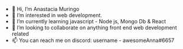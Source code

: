 - 👋 Hi, I’m Anastacia Muringo
- 👀 I’m interested in web development.
- 🌱 I’m currently learning javascript - Node js, Mongo Db & React
- 💞️ I’m looking to collaborate on anything front end web development related
- 📫 You can reach me on discord: username - awesomeAnna#6657

<!---
awesomeAnna24/awesomeAnna24 is a ✨ special ✨ repository because its `README.md` (this file) appears on your GitHub profile.
You can click the Preview link to take a look at your changes.
--->
